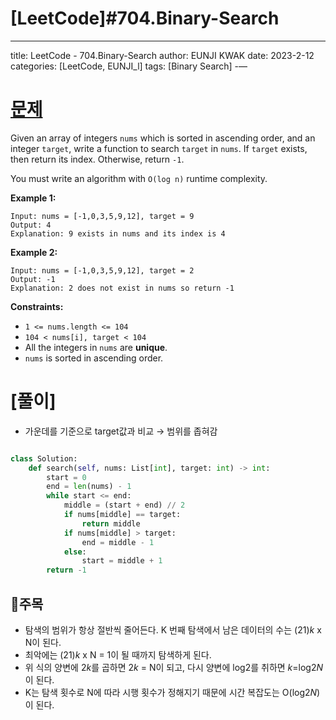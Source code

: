 # [LeetCode]#704.Binary-Search

---
title: LeetCode - 704.Binary-Search
author: EUNJI KWAK
date: 2023-2-12
categories: [LeetCode, EUNJI_l]
tags: [Binary Search]
-—

# [문제]([https://leetcode.com/problems/binary-search/](https://leetcode.com/problems/binary-search/))

Given an array of integers `nums` which is sorted in ascending order, and an integer `target`, write a function to search `target` in `nums`. If `target` exists, then return its index. Otherwise, return `-1`.

You must write an algorithm with `O(log n)` runtime complexity.

**Example 1:**

```
Input: nums = [-1,0,3,5,9,12], target = 9
Output: 4
Explanation: 9 exists in nums and its index is 4

```

**Example 2:**

```
Input: nums = [-1,0,3,5,9,12], target = 2
Output: -1
Explanation: 2 does not exist in nums so return -1

```

**Constraints:**

- `1 <= nums.length <= 104`
- `104 < nums[i], target < 104`
- All the integers in `nums` are **unique**.
- `nums` is sorted in ascending order.

# [풀이]

- 가운데를 기준으로 target값과 비교 → 범위를 좁혀감

```python

class Solution:
    def search(self, nums: List[int], target: int) -> int:
        start = 0
        end = len(nums) - 1
        while start <= end:
            middle = (start + end) // 2
            if nums[middle] == target:
                return middle
            if nums[middle] > target:
                end = middle - 1
            else:
                start = middle + 1
        return -1
```

## 📌주목

- 탐색의 범위가 항상 절반씩 줄어든다. K 번째 탐색에서 남은 데이터의 수는 (21)*k* x N이 된다.
- 최악에는 (21)*k* x N = 1이 될 때까지 탐색하게 된다.
- 위 식의 양변에 2*k*를 곱하면 2*k* = N이 되고, 다시 양변에 log2를 취하면 *k*=log2*N*이 된다.
- K는 탐색 횟수로 N에 따라 시행 횟수가 정해지기 때문에 시간 복잡도는 O(log2*N*)이 된다.